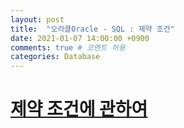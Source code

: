 ```yaml
---
layout: post
title:  "오라클Oracle - SQL : 제약 조건"
date: 2021-01-07 14:00:00 +0900
comments: true # 코멘트 허용
categories: Database
---
```






# [제약 조건에 관하여](https://iu-corner.tistory.com/entry/Oracle-SQL-제약조건?category=905491)

